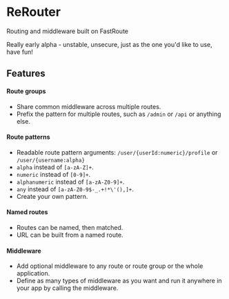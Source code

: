 # ReRouter
Routing and middleware built on FastRoute

Really early alpha - unstable, unsecure, just as the one you'd like to use, have fun!



## Features

#### Route groups
+ Share common middleware across multiple routes.
+ Prefix the pattern for multiple routes, such as `/admin` or `/api` or anything else.

#### Route patterns
+ Readable route pattern arguments: `/user/{userId:numeric}/profile` or `/user/{username:alpha}`
+ `alpha` instead of `[a-zA-Z]+`.
+ `numeric` instead of `[0-9]+`.
+ `alphanumeric` instead of `[a-zA-Z0-9]+`.
+ `any` instead of `[a-zA-Z0-9$-_.+!*\'(),]+`.
+ Create your own pattern.

#### Named routes
+ Routes can be named, then matched.
+ URL can be built from a named route.

#### Middleware
+ Add optional middleware to any route or route group or the whole application.
+ Define as many types of middleware as you want and run it anywhere in your app by calling the middleware.

